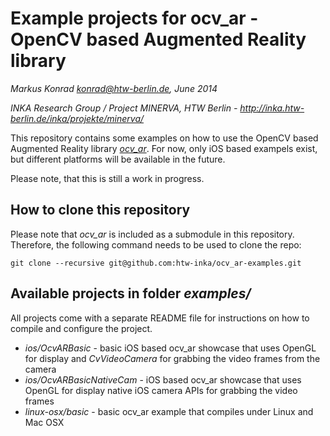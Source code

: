 # Example projects for ocv_ar - OpenCV based Augmented Reality library

*Markus Konrad <konrad@htw-berlin.de>, June 2014*

*INKA Research Group / Project MINERVA, HTW Berlin - http://inka.htw-berlin.de/inka/projekte/minerva/*

This repository contains some examples on how to use the OpenCV based Augmented Reality library *[ocv_ar](https://github.com/htw-inka/ocv_ar)*. For now, only iOS based exampels exist, but different platforms will be available in the future.

Please note, that this is still a work in progress.

## How to clone this repository

Please note that *ocv_ar* is included as a submodule in this repository. Therefore, the following command needs to be used to clone the repo:

```
git clone --recursive git@github.com:htw-inka/ocv_ar-examples.git
```

## Available projects in folder *examples/*

All projects come with a separate README file for instructions on how to compile and configure the project.

* *ios/OcvARBasic* - basic iOS based ocv_ar showcase that uses OpenGL for display and *CvVideoCamera* for grabbing the video frames from the camera
* *ios/OcvARBasicNativeCam* - iOS based ocv_ar showcase that uses OpenGL for display native iOS camera APIs for grabbing the video frames
* *linux-osx/basic* - basic ocv_ar example that compiles under Linux and Mac OSX
